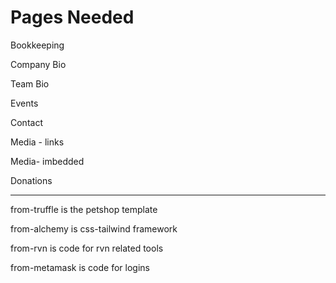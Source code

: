 # Pages Needed

Bookkeeping

Company Bio

Team Bio

Events

Contact

Media - links

Media- imbedded 

Donations


-----

from-truffle is the petshop template

from-alchemy is css-tailwind framework

from-rvn is code for rvn related tools

from-metamask is code for logins
